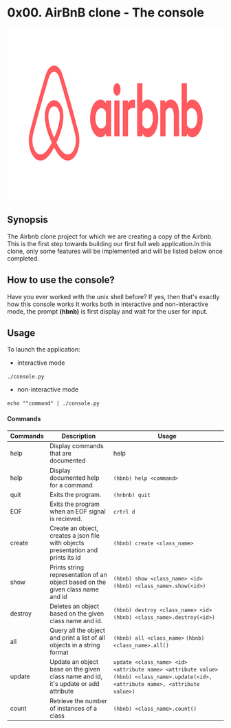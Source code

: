 # 0x00. AirBnB clone - The console

<img src="airbnb.png" width="1000" height="400"/>

## Synopsis

The Airbnb clone project for which we are creating a copy of the Airbnb. This is the first step towards building our
first full web application.In this clone, only some features will be implemented and will be
listed below once completed.

## How to use the console?
Have you ever worked with the unix shell before? If yes, then that's exactly how this console works
It works both in interactive and non-interactive mode, the prompt **(hbnb)** is first display and 
wait for the user for input.

## Usage
To launch the application:
 - interactive mode

```./console.py```

 - non-interactive mode

```echo ""command" | ./console.py```



#### Commands
Commands | Description                                                                       | Usage                                  
------- |-----------------------------------------------------------------------------------|----------------------------------------
help | Display commands that are documented                                              | help                                   
help | Display documented help for a command                                             | ```(hbnb) help <command>```            
quit | Exits the program.                                                                | ```(hnbnb) quit```                     
EOF  | Exits the program when an EOF signal is recieved.                                 | ```crtrl d```                          
create | Create an object, creates a json file with objects presentation and prints its id | ```(hbnb) create <class_name>```       
show | Prints string representation of an object based on the given class name and id    | ```(hbnb) show <class_name> <id>```  ```(hbnb) <class_name>.show(<id>)```   
destroy | Deletes an object based on the given class name and id.                           | ```(hbnb) destroy <class_name> <id>``` ```(hbnb) <class_name>.destroy(<id>)```                
all | Query all the object and print a list of all objects in a string format           | ```(hbnb) all <class_name>```   ```(hbnb) <class_name>.all()```                                                        
update | Update an object base on the given class name and id, it's update or add attribute | ```update <class_name> <id> <attribute name> <attribute value>```  ```(hbnb) <class_name>.update(<id>, <attribute name>, <attribute value>)```                      
count | Retrieve the number of instances of a class                                       | ```(hbnb) <class_name>.count()```                                                       

